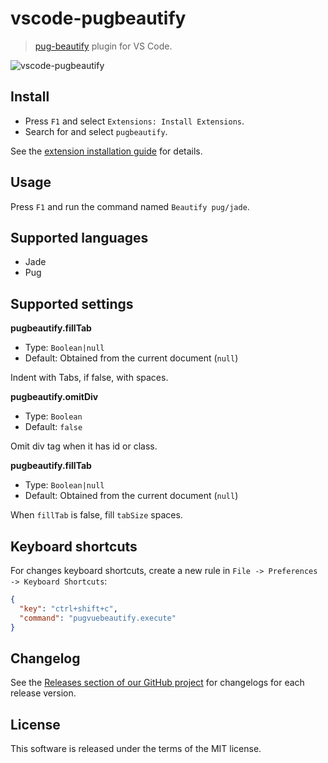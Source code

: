 # vscode-pugbeautify

> [pug-beautify](https://github.com/vingorius/pug-beautify) plugin for VS Code.

![vscode-pugbeautify](https://cloud.githubusercontent.com/assets/7034281/18758177/a593dace-80ff-11e6-86e9-07a1d3240081.gif)

## Install

  * Press `F1` and select `Extensions: Install Extensions`.
  * Search for and select `pugbeautify`.

See the [extension installation guide](https://code.visualstudio.com/docs/editor/extension-gallery) for details.

## Usage

Press `F1` and run the command named `Beautify pug/jade`.

## Supported languages

  * Jade
  * Pug

## Supported settings

**pugbeautify.fillTab**

  * Type: `Boolean|null`
  * Default: Obtained from the current document (`null`)

Indent with Tabs, if false, with spaces.

**pugbeautify.omitDiv**

  * Type: `Boolean`
  * Default: `false`

Omit div tag when it has id or class.

**pugbeautify.fillTab**

  * Type: `Boolean|null`
  * Default: Obtained from the current document (`null`)

When `fillTab` is false, fill `tabSize` spaces.

## Keyboard shortcuts

For changes keyboard shortcuts, create a new rule in `File -> Preferences -> Keyboard Shortcuts`:

```json
{
  "key": "ctrl+shift+c",
  "command": "pugvuebeautify.execute"
}
```

## Changelog

See the [Releases section of our GitHub project](https://github.com/mrmlnc/vscode-pugbeautify/releases) for changelogs for each release version.

## License

This software is released under the terms of the MIT license.
